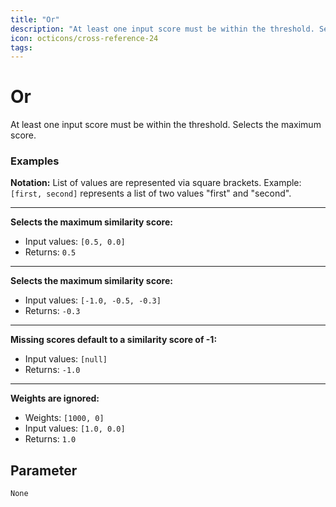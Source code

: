 ```yaml
---
title: "Or"
description: "At least one input score must be within the threshold. Selects the maximum score."
icon: octicons/cross-reference-24
tags: 
---
```

# Or
<!-- This file was generated - DO NOT CHANGE IT MANUALLY -->



At least one input score must be within the threshold. Selects the maximum score.

### Examples

**Notation:** List of values are represented via square brackets. Example: `[first, second]` represents a list of two values "first" and "second".

---
**Selects the maximum similarity score:**

* Input values: `[0.5, 0.0]`
* Returns: `0.5`


---
**Selects the maximum similarity score:**

* Input values: `[-1.0, -0.5, -0.3]`
* Returns: `-0.3`


---
**Missing scores default to a similarity score of -1:**

* Input values: `[null]`
* Returns: `-1.0`


---
**Weights are ignored:**

* Weights: `[1000, 0]`
* Input values: `[1.0, 0.0]`
* Returns: `1.0`




## Parameter

`None`